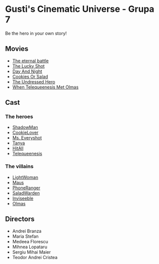 # Gusti's Cinematic Universe - Grupa 7

Be the hero in your own story!

## Movies

- [The eternal battle](./Movies/EternalBattle.md)
- [The Lucky Shot](./Movies/TheLuckyShot.md)
- [Day And Night](./Movies/DayAndNight.md)
- [Cookies Or Salad](./Movies/CookiesOrSalad.md)
- [The Undressed Hero](./Movies/TheUndressedHero.md)
- [When Telequeenesis Met Olmas](./Movies/WhenTelequeenesisMetOlmas.md)

## Cast

### The heroes

- [ShadowMan](./Cast/Heroes/ShadowMan.md)
- [CookieLover](./Cast/Heroes/CookieLover.md)
- [Ms. Everyshot](./Cast/Heroes/MsEveryshot.md)
- [Tanya](./Cast/Heroes/Tanya.md)
- [HitAll](./Cast/Heroes/HitAll.md)
- [Telequeenesis](./Cast/Heroes/Telequeenesis.md)

### The villains

- [LightWoman](./Cast/Villains/LightWoman.md)
- [Maus](./Cast/Villains/Maus.md)
- [PhoneRanger](./Cast/Villains/PhoneRanger.md)
- [SaladWarden](./Cast/Villains/SaladWarden.md)
- [Inviseeble](./Cast/Villains/Inviseeble.md)
- [Olmas](./Cast/Villains/Olmas.md)

## Directors

- Andrei Branza
- Maria Stefan
- Medeea Florescu
- Mihnea Lopataru
- Sergiu Mihai Maier
- Teodor Andrei Cristea

